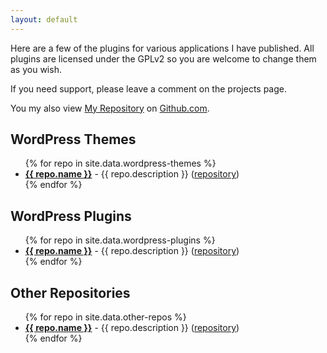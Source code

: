```yaml
---
layout: default
---
```


Here are a few of the plugins for various applications I have published. All plugins are licensed under the GPLv2 so you are welcome to change them as you wish.

If you need support, please leave a comment on the projects page.

You my also view <a href="{{ site.github.owner_url }}">My Repository</a> on [Github.com](http://github.com).

## WordPress Themes

<ul>
{% for repo in site.data.wordpress-themes %}
<li><strong><a href="{{ site.github.owner_url }}/{{ repo.uri }}">{{ repo.name }}</a></strong> - {{ repo.description }} (<a href="{{ site.github.owner_url }}/{{ repo.uri }}">repository</a>)</li>
{% endfor %}
</ul>

## WordPress Plugins

<ul>
{% for repo in site.data.wordpress-plugins %}
<li><strong><a href="{{ site.github.owner_url }}/{{ repo.uri }}">{{ repo.name }}</a></strong> - {{ repo.description }} (<a href="{{ site.github.owner_url }}/{{ repo.uri }}">repository</a>)</li>
{% endfor %}
</ul>

## Other Repositories

<ul>
{% for repo in site.data.other-repos %}
<li><strong><a href="{{ site.github.owner_url }}/{{ repo.uri }}">{{ repo.name }}</a></strong> - {{ repo.description }} (<a href="{{ site.github.owner_url }}/{{ repo.uri }}">repository</a>)</li>
{% endfor %}
</ul>

